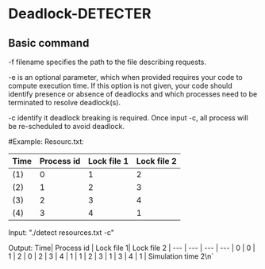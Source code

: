 # Deadlock-DETECTER

## Basic command
-f filename specifies the path to the file describing requests.

-e is an optional parameter, which when provided requires your code to compute execution time. If this
option is not given, your code should identify presence or absence of deadlocks and which processes
need to be terminated to resolve deadlock(s).

-c identify it deadlock breaking is required. Once input -c, all process will be re-scheduled to avoid deadlock.

#Example:
Resourc.txt:

Time| Process id | Lock file 1| Lock file 2 |
--- | --- | --- | --- |
(1) |      0     |      1     |       2     | 
(2) |      1     |      2     |       3     |
(3) |      2     |      3     |       4     |
(4) |      3     |      4     |       1     |


Input: "./detect resources.txt -c"

Output: 
Time| Process id | Lock file 1| Lock file 2 |
--- | --- | --- | --- |
0 |      0     |      1     |       2     | 
0 |      2     |      3     |       4     |
1 |      1     |      2     |       3     |
1 |      3     |      4     |       1     |
Simulation time 2\n`
